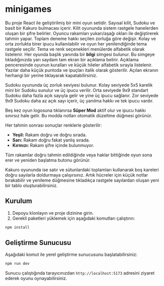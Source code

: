 # minigames

Bu proje React ile geliştirilmiş bir mini oyun setidir. Sayısal kilit, Sudoku ve basit bir Kakuro bulmacası içerir. Kilit oyununda sistem rastgele hanelerden oluşan bir şifre belirler. Oyuncu rakamları yukarı/aşağı okları ile değiştirerek tahmin yapar. Toplam deneme hakkı seçilen zorluğa göre değişir. Kolay ve orta zorlukta birer ipucu kullanılabilir ve oyun her yenilendiğinde tema rastgele seçilir. Tema ve renk seçenekleri menülerde alfabetik olarak listelenir.
Her oyunda başlık yanında bir **bilgi** simgesi bulunur. Bu simgeye tıkladığınızda yarı saydam tam ekran bir açıklama belirir. Açıklama penceresinde oyunun kuralları ve küçük hileler alfabetik sırayla listelenir. Yazılar daha küçük puntoda ve ipuçları italik olarak gösterilir. Açılan ekranın herhangi bir yerine tıklayarak kapatabilirsiniz.

Sudoku oyununda üç zorluk seviyesi bulunur. Kolay seviyede 5x5 karelik mini bir Sudoku sunulur ve üç ipucu verilir. Orta seviyede 9x9 standart Sudoku daha fazla açık sayıyla gelir ve yine üç ipucu sağlanır. Zor seviyede 9x9 Sudoku daha az açık sayı içerir, üç yanılma hakkı ve tek ipucu vardır.

Beş kez oyun logosuna tıklanırsa **Süper Mod** aktif olur ve ipucu hakkı sınırsız hale gelir. Bu modda notları otomatik düzeltme düğmesi görünür.

Her tahmin sonrası sonuçlar renklerle gösterilir:

- **Yeşil:** Rakam doğru ve doğru sırada.
- **Sarı:** Rakam doğru fakat yanlış sırada.
- **Kırmızı:** Rakam şifre içinde bulunmuyor.

Tüm rakamlar doğru tahmin edildiğinde veya haklar bittiğinde oyun sona erer ve yeniden başlatma butonu görünür.

Kakuro oyununda ise satır ve sütunlardaki toplamları kullanarak boş kareleri doğru sayılarla doldurmaya çalışırsınız. Artık hücreler için küçük notlar bırakabilir ve yenileme düğmesine tıkladıkça rastgele sayılardan oluşan yeni bir tablo oluşturabilirsiniz.

## Kurulum

1. Depoyu klonlayın ve proje dizinine girin.
2. Gerekli paketleri yüklemek için aşağıdaki komutları çalıştırın:

```bash
npm install
```

## Geliştirme Sunucusu

Aşağıdaki komut ile yerel geliştirme sunucusunu başlatabilirsiniz:

```bash
npm run dev
```

Sunucu çalıştığında tarayıcınızdan `http://localhost:5173` adresini ziyaret ederek oyunu oynayabilirsiniz.

